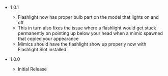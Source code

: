 - 1.0.1
  - Flashlight now has proper bulb part on the model that lights on and off
  - This in turn also fixes the issue where a flashlight would get stuck permanently on pointing up below your head when a mimic spawned that copied your appearance
  - Mimics should have the flashlight show up properly now with Flashlight Slot installed

- 1.0.0
  - Initial Release

